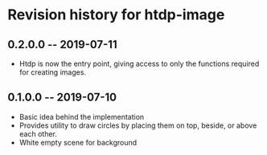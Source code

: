# Revision history for htdp-image

## 0.2.0.0 -- 2019-07-11

* Htdp is now the entry point, giving access to only the functions
  required for creating images.


## 0.1.0.0 -- 2019-07-10

* Basic idea behind the implementation
* Provides utility to draw circles by placing them on top,
  beside, or above each other.
* White empty scene for background
